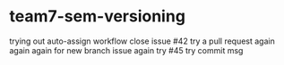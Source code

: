 # team7-sem-versioning
trying out auto-assign workflow
close issue #42
try a pull request
again again
again
for new branch issue
again
try #45
try commit msg
